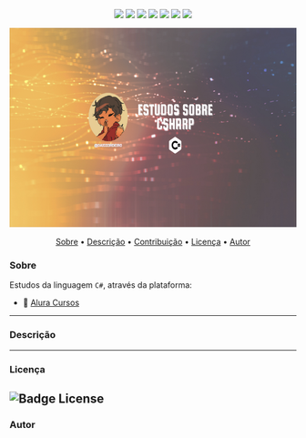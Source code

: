 <p align="center">
<img src="https://img.shields.io/static/v1?label=C%23&message=Framework&color=red&style=flat&logo=c-sharp">
<img src="https://img.shields.io/github/commits-since/daiccordeiro/csharp/v1.0.svg">
<img src="https://img.shields.io/github/forks/daiccordeiro/csharp.svg">
<img src="https://img.shields.io/github/stars/daiccordeiro/csharp.svg">
<img src="https://img.shields.io/github/last-commit/daiccordeiro/csharp">
<img src="https://img.shields.io/github/license/daiccordeiro/csharp">
<img src="http://img.shields.io/static/v1?label=Status&message=Em%20Desenvolvimento&color=yellow&style=flat&logo">
</p>

<p align="center">
<img src="https://raw.githubusercontent.com/daiccordeiro/midias/main/imgs/banner-github/banner-csharp.png" alt="banner-csharp" width=850 height=350>
</p>

<p align="center">
 <a href="#sobre">Sobre</a> • 
<!-- <a href="#status">Status</a> • -->
 <a href="#descrição">Descrição</a> • 
 <a href="#contribuicao">Contribuição</a> • 
 <a href="#licença">Licença</a> • 
 <a href="#autor">Autor</a>
</p>

### Sobre
Estudos da linguagem `C#`, através da plataforma:
- :rocket: [Alura Cursos](https://cursos.alura.com.br/) 
<!--- :arrow_forward: [Curso em Vídeo](https://www.youtube.com/c/CursoemV%C3%ADdeo)-->
---

<!--### Status
![Badge em Desenvolvimento](http://img.shields.io/static/v1?label=Status&message=Em%20Desenvolvimento&color=yellow&style=flat&logo)
- :warning: **Status do Projeto:** *Em desenvolvimento*
---  -->

### Descrição 
---

### Licença
![Badge License](http://img.shields.io/static/v1?label=License&message=MIT&color=GREEN&style=flat&logo=MIT)
---

### Autor
